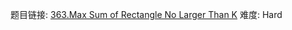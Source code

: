 题目链接: [363.Max Sum of Rectangle No Larger Than K][1]
难度: Hard

[1]: https://leetcode.com/problems/max-sum-of-sub-matrix-no-larger-than-k
